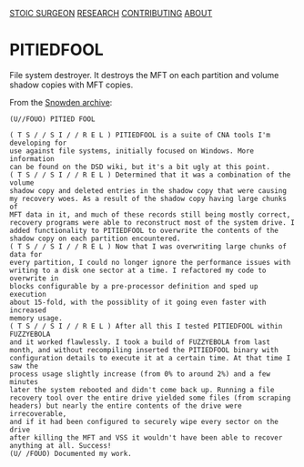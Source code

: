 [STOIC SURGEON](https://CybernetiX-S3C.github.io/main/stoicsurgeon)
[RESEARCH](https://CybernetiX-S3C.github.io/main/stoicsurgeon/research)
[CONTRIBUTING](https://CybernetiX-S3C.github.io/main/stoicsurgeon/contrib)
[ABOUT](https://CybernetiX-S3C.github.io/main/stoicsurgeon/about)

# PITIEDFOOL
 
File system destroyer. It destroys the MFT on each partition and volume shadow copies with MFT copies.

From the [Snowden archive](https://snowdenarchive.cjfe.org/greenstone/collect/snowden1/index/assoc/HASH01b2/dc5bd489.dir/doc.pdf):

```
(U//FOUO) PITIED FOOL

( T S / / S I / / R E L ) PITIEDFOOL is a suite of CNA tools I'm developing for
use against file systems, initially focused on Windows. More information
can be found on the DSD wiki, but it's a bit ugly at this point.
( T S / / S I / / R E L ) Determined that it was a combination of the volume
shadow copy and deleted entries in the shadow copy that were causing
my recovery woes. As a result of the shadow copy having large chunks of
MFT data in it, and much of these records still being mostly correct,
recovery programs were able to reconstruct most of the system drive. I
added functionality to PITIEDFOOL to overwrite the contents of the
shadow copy on each partition encountered.
( T S / / S I / / R E L ) Now that I was overwriting large chunks of data for
every partition, I could no longer ignore the performance issues with
writing to a disk one sector at a time. I refactored my code to overwrite in
blocks configurable by a pre-processor definition and sped up execution
about 15-fold, with the possiblity of it going even faster with increased
memory usage.
( T S / / S I / / R E L ) After all this I tested PITIEDFOOL within FUZZYEBOLA
and it worked flawlessly. I took a build of FUZZYEBOLA from last
month, and without recompiling inserted the PITIEDFOOL binary with
configuration details to execute it at a certain time. At that time I saw the
process usage slightly increase (from 0% to around 2%) and a few minutes
later the system rebooted and didn't come back up. Running a file
recovery tool over the entire drive yielded some files (from scraping
headers) but nearly the entire contents of the drive were irrecoverable,
and if it had been configured to securely wipe every sector on the drive
after killing the MFT and VSS it wouldn't have been able to recover
anything at all. Success!
(U/ /FOUO) Documented my work.
```
